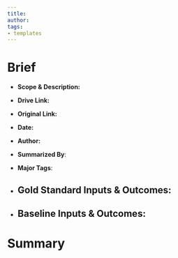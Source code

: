 ```yaml
---
title:
author:
tags:
- templates
---
```


# Brief
-   **Scope & Description:** 
-   **Drive Link:** 
-   **Original Link:** 
-   **Date:** 
-   **Author:** 
-   **Summarized By**: 
-   **Major Tags**: 
-  **Gold Standard Inputs & Outcomes:** 
	- 
	    
-   **Baseline Inputs & Outcomes:**  
	- 
	    

# Summary